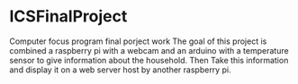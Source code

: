 ICSFinalProject
===============
Computer focus program final porject work
The goal of this project is combined a raspberry pi with a webcam and an arduino with a temperature sensor to give information about the household. Then Take this information and display it on a web server host by another raspberry pi.

